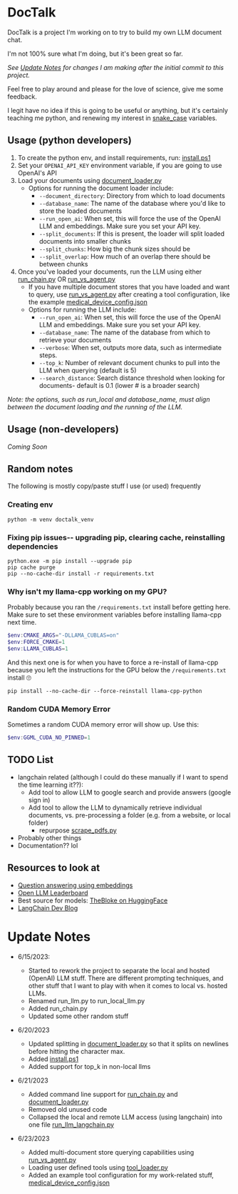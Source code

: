 # DocTalk
DocTalk is a project I'm working on to try to build my own LLM document chat.  

I'm not 100% sure what I'm doing, but it's been great so far.  

*See [Update Notes](#update-notes) for changes I am making after the initial commit to this project.*

Feel free to play around and please for the love of science, give me some feedback.

I legit have no idea if this is going to be useful or anything, but it's certainly teaching me python, and renewing my interest in [snake_case](https://en.wikipedia.org/wiki/Snake_case) variables.

## Usage (python developers)
1. To create the python env, and install requirements, run: [install.ps1](install.ps1)
2. Set your `OPENAI_API_KEY` environment variable, if you are going to use OpenAI's API
3. Load your documents using [document_loader.py](/src/document_loader.py)
    - Options for running the document loader include:
      - `--document_directory`: Directory from which to load documents
      - `--database_name`: The name of the database where you'd like to store the loaded documents
      - `--run_open_ai`: When set, this will force the use of the OpenAI LLM and embeddings.  Make sure you set your API key.
      - `--split_documents`: If this is present, the loader will split loaded documents into smaller chunks
      - `--split_chunks`: How big the chunk sizes should be
      - `--split_overlap`: How much of an overlap there should be between chunks
4. Once you've loaded your documents, run the LLM using either [run_chain.py](/src/run_chain.py) OR [run_vs_agent.py](/src/run_vs_agent.py)
    - If you have multiple document stores that you have loaded and want to query, use [run_vs_agent.py](/src/run_vs_agent.py) after creating a tool configuration, like the example [medical_device_config.json](/tool_configurations/medical_device_config.json)
    - Options for running the LLM include:
      - `--run_open_ai`: When set, this will force the use of the OpenAI LLM and embeddings.  Make sure you set your API key.
      - `--database_name`: The name of the database from which to retrieve your documents
      - `--verbose`: When set, outputs more data, such as intermediate steps.
      - `--top_k`: Number of relevant document chunks to pull into the LLM when querying (default is 5)
      - `--search_distance`: Search distance threshold when looking for documents- default is 0.1 (lower # is a broader search)

*Note: the options, such as run_local and database_name, must align between the document loading and the running of the LLM.*

## Usage (non-developers)
*Coming Soon*

## **Random notes** 
The following is mostly copy/paste stuff I use (or used) frequently

### **Creating env**
``` shell
python -m venv doctalk_venv
```

### **Fixing pip issues-- upgrading pip, clearing cache, reinstalling dependencies**
``` shell
python.exe -m pip install --upgrade pip
pip cache purge
pip --no-cache-dir install -r requirements.txt
```
### **Why isn't my llama-cpp working on my GPU?**
Probably because you ran the `/requirements.txt` install before getting here.  Make sure to set these environment variables before installing llama-cpp next time.
``` powershell
$env:CMAKE_ARGS="-DLLAMA_CUBLAS=on"      
$env:FORCE_CMAKE=1
$env:LLAMA_CUBLAS=1   
```
And this next one is for when you have to force a re-install of llama-cpp because you left the instructions for the GPU below the `/requirements.txt` install 🙄

`pip install --no-cache-dir --force-reinstall llama-cpp-python`

### **Random CUDA Memory Error**
Sometimes a random CUDA memory error will show up.  Use this:
``` powershell
$env:GGML_CUDA_NO_PINNED=1
```

## **TODO List**
- langchain related (although I could do these manually if I want to spend the time learning it??):
  - Add tool to allow LLM to google search and provide answers (google sign in)
  - Add tool to allow the LLM to dynamically retrieve individual documents, vs. pre-processing a folder (e.g. from a website, or local folder)
    - repurpose [scrape_pdfs.py](/scrape_pdfs.py)
- Probably other things
- Documentation??  lol

## **Resources to look at**
- [Question answering using embeddings](https://github.com/openai/openai-cookbook/blob/main/examples/Question_answering_using_embeddings.ipynb)
- [Open LLM Leaderboard](https://huggingface.co/spaces/HuggingFaceH4/open_llm_leaderboard)
- Best source for models: [TheBloke on HuggingFace](https://huggingface.co/TheBloke)
- [LangChain Dev Blog](https://blog.langchain.dev/)

# Update Notes

- 6/15/2023: 
  - Started to rework the project to separate the local and hosted (OpenAI) LLM stuff.  There are different prompting techniques, and other stuff that I want to play with when it comes to local vs. hosted LLMs.
  - Renamed run_llm.py to run_local_llm.py
  - Added run_chain.py
  - Updated some other random stuff

- 6/20/2023
  - Updated splitting in [document_loader.py](/src/document_loader.py) so that it splits on newlines before hitting the character max.    
  - Added [install.ps1](install.ps1)
  - Added support for top_k in non-local llms

- 6/21/2023
  - Added command line support for [run_chain.py](/src/run_chain.py) and [document_loader.py](/src/document_loader.py)
  - Removed old unused code
  - Collapsed the local and remote LLM access (using langchain) into one file [run_llm_langchain.py](src/run_llm_langchain.py)

- 6/23/2023
  - Added multi-document store querying capabilities using [run_vs_agent.py](src/run_vs_agent.py)
  - Loading user defined tools using [tool_loader.py](src/tool_loader.py)
  - Added an example tool configuration for my work-related stuff, [medical_device_config.json](/tool_configurations/medical_device_config.json)